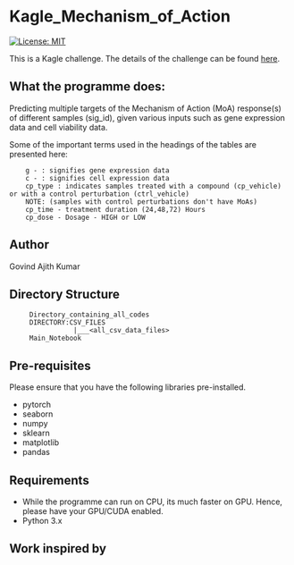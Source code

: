 # Kagle_Mechanism_of_Action

[![License: MIT](https://img.shields.io/badge/License-MIT-yellow.svg)](https://opensource.org/licenses/MIT)

This is a Kagle challenge. The details of the challenge can be found [here](https://www.kaggle.com/c/lish-moa/overview).


## What the programme does:

Predicting multiple targets of the Mechanism of Action (MoA) response(s) of different samples (sig_id), given various inputs such as gene expression data and cell viability data.

Some of the important terms used in the headings of the tables are presented here:
    
	    g - : signifies gene expression data
	    c - : signifies cell expression data
	    cp_type : indicates samples treated with a compound (cp_vehicle) or with a control perturbation (ctrl_vehicle)
	    NOTE: (samples with control perturbations don't have MoAs)
	    cp_time - treatment duration (24,48,72) Hours
	    cp_dose - Dosage - HIGH or LOW

## Author

Govind Ajith Kumar 

## Directory Structure

		 Directory_containing_all_codes
		 DIRECTORY:CSV_FILES
				    |___<all_csv_data_files>
		 Main_Notebook

## Pre-requisites

Please ensure that you have the following libraries pre-installed.

 - pytorch
 - seaborn
 - numpy
 - sklearn
 - matplotlib
 - pandas

## Requirements

 - While the programme can run on CPU, its much faster on GPU. Hence, please have your GPU/CUDA enabled.
 - Python 3.x

## Work inspired by


